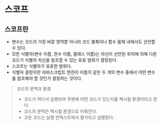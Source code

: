 # 스코프

## 스코프란

- 변수는 코드의 가장 바깥 영역뿐 아니라 코드 블록이나 함수 몸체 내에서도 선언할 수 있다.
- 모든 식별자(변수 이름, 한수 이름, 클래스 이름)는 자신이 선언된 위치에 의해 다른 코드가 식별자 자신을 참조할 수 있는 유효 범위가 결정된다.
- 스코프는 식별자가 유효한 범위다.
- 식별자 결정이란 자바스크립트 엔진이 이름이 같은 두 개의 변수 중에서 어떤 변수를 참조해야 할 것인가 결정하는 것이다.

> 코드의 문맥과 환경
>
> - 코드가 어디서 실행되며 주변에 어떤 코드가 있는지를 렉시컬 환경이라고 한다.
> - 코드의 문맥은 렉시컬 환경으로 이뤄진다.
> - 코든 코드는 실행 컨텍스트에서 평가되고 실행된다.

